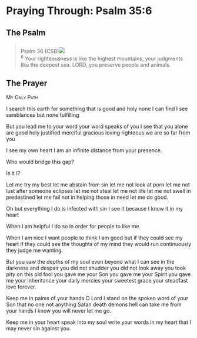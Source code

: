 # Praying Through: Psalm 35:6

## The Psalm

>Psalm 36 (CSB)<img class="intro-right" style="margin-top:10px" src="/images/art-paris-psalter.jpg">  
><sup>6</sup> Your righteousness is like the highest mountains, your judgments like the deepest sea. LORD, you preserve people and animals. 

## The Prayer

<div style="font-variant: small-caps;">
My Only Path
</div>


I search this earth
  for something that is good and holy
  none I can find
  I see semblances
  but none fulfilling

But you lead me to your word
  your word speaks of you
  I see that you alone are good
  holy
  justified
  merciful
  gracious
  loving
  righteous
  we are so far from you

I see my own heart
  I am an infinite distance from your presence.

Who would bridge this gap?

Is it I?

Let me try my best
  let me abstain from sin
  let me not look at porn
  let me not lust after someone eclipses
  let me not steal 
  let me not life
  let me not swell in predestined
  let me fail not in helping those in need
  let me do good.

Oh but everything I do is infected with sin
  I see it because I know it in my heart
  
When I am helpful
  I do so in order for people to like me

When I am nice
  I want people to think I am good
  but if they could see my heart
  if they could see the thoughts of my mind
  they would run continuously
  they judge me wanting.

But you saw the depths of my soul
  even beyond what I can see
  in the darkness and despair
  you did not shudder 
  you did not look away
  you took pity on this old fool
  you gave me your Son
  you gave me your Spirit
  you gave me your inheritance
  your daily mercies
  your sweetest grace 
  your steadfast love
  forever.

Keep me in palms of your hands
  O Lord
  I stand on the spoken word of your Son
  that no one
  not anything
  Satan
  death
  demons
  hell
  can take me from your hands
  I know
  you will never let me go.

Keep me in your heart
  speak into my soul
  write your words in my heart
  that I may never sin against you.
